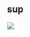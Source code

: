 ## sup

<img src="https://tse4.mm.bing.net/th/id/OIP.TD-4-MsgxOI5mTzH9Ut91wHaEK?rs=1&pid=ImgDetMain&o=7&rm=3">

<!--
**phenibut645/phenibut645** is a ✨ _special_ ✨ repository because its `README.md` (this file) appears on your GitHub profile.

Here are some ideas to get you started:

- 🔭 I’m currently working on ...
- 🌱 I’m currently learning ...
- 👯 I’m looking to collaborate on ...
- 🤔 I’m looking for help with ...
- 💬 Ask me about ...
- 📫 How to reach me: ...
- 😄 Pronouns: ...
- ⚡ Fun fact: ...
-->
